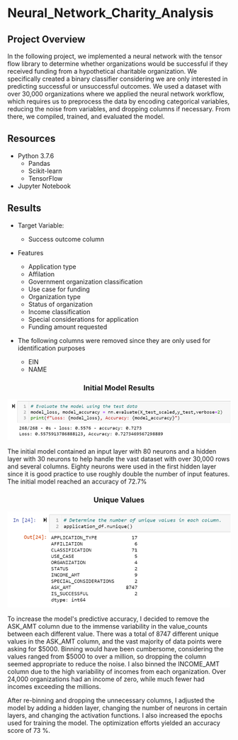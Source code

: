 # Neural_Network_Charity_Analysis
## Project Overview
In the following project, we implemented a neural network with the tensor flow library to determine whether organizations would be successful if they received funding from a hypothetical charitable organization. We specifically created a binary classifier considering we are only interested in predicting successful or unsuccessful outcomes. We used a dataset with over 30,000 organizations where we applied the neural network workflow, which requires us to preprocess the data by encoding categorical variables, reducing the noise from variables, and dropping columns if necessary. From there, we compiled, trained, and evaluated the model. 

## Resources
- Python 3.7.6
  - Pandas
  - Scikit-learn
  - TensorFlow
- Jupyter Notebook

## Results
- Target Variable:
  - Success outcome column

- Features
  - Application type
  - Affilation
  - Government organization classification
  - Use case for funding
  - Organization type
  - Status of organization
  - Income classification
  - Special considerations for application
  - Funding amount requested

- The following columns were removed since they are only used for identification purposes
  - EIN
  - NAME

<h3 align="center"> Initial Model Results </h3>
<p align = "center">
 <img src="images/score.png", width=700>
</p>

The initial model contained an input layer with 80 neurons and a hidden layer with 30 neurons to help handle the vast dataset with over 30,000 rows and several columns. Eighty neurons were used in the first hidden layer since it is good practice to use roughly double the number of input features. The initial model reached an accuracy of 72.7% 

<h3 align="center"> Unique Values </h3>
<p align = "center">
 <img src="images/unique.png", width=700>
</p>

To increase the model's predictive accuracy, I decided to remove the ASK_AMT column due to the immense variability in the value_counts between each different value. There was a total of 8747 different unique values in the ASK_AMT column, and the vast majority of data points were asking for $5000. Binning would have been cumbersome, considering the values ranged from $5000 to over a million, so dropping the column seemed appropriate to reduce the noise. I also binned the INCOME_AMT column due to the high variability of incomes from each organization. Over 24,000 organizations had an income of zero, while much fewer had incomes exceeding the millions.

After re-binning and dropping the unnecessary columns, I adjusted the model by adding a hidden layer, changing the number of neurons in certain layers, and changing the activation functions. I also increased the epochs used for training the model. The optimization efforts yielded an accuracy score of 73 %. 
